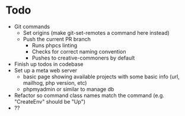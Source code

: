 # Todo

- Git commands
  - Set origins (make git-set-remotes a command here instead)
  - Push the current PR branch
    - Runs phpcs linting
    - Checks for correct naming convention
    - Pushes to creative-commoners by default
- Finish up todos in codebase
- Set up a meta web server
  - basic page showing available projects with some basic info (url, mailhog, php version, etc)
  - phpmyadmin or similar to manage db
- Refactor so command class names match the command (e.g. "CreateEnv" should be "Up")
- ??
